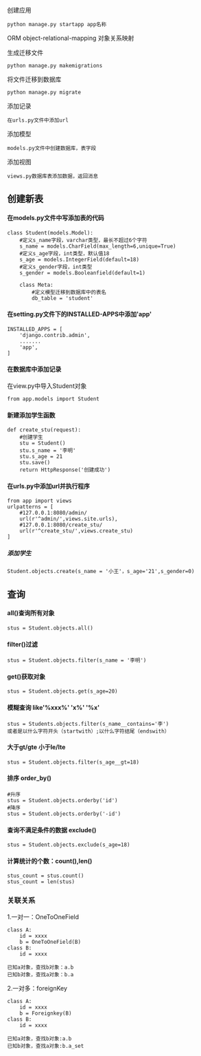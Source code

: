 创建应用

    python manage.py startapp app名称
ORM object-relational-mapping 对象关系映射

生成迁移文件

    python manage.py makemigrations

将文件迁移到数据库

    python manage.py migrate
    
添加记录

    在urls.py文件中添加url
添加模型

    models.py文件中创建数据库，表字段

添加视图

    views.py数据库表添加数据，返回消息
    
## 创建新表
#### 在models.py文件中写添加表的代码

    class Student(models.Model):
        #定义s_name字段，varchar类型，最长不超过6个字符
        s_name = models.CharField(max_length=6,unique=True)
        #定义s_age字段，int类型，默认值18
        s_age = models.IntegerField(default=18)
        #定义s_gender字段，int类型
        s_gender = models.Booleanfield(default=1)
        
        class Meta:
            #定义模型迁移到数据库中的表名
            db_table = 'student'
            
#### 在setting.py文件下的INSTALLED-APPS中添加'app'

    INSTALLED_APPS = [
        'django.contrib.admin',
        .......
        'app',
    ]
    
#### 在数据库中添加记录
在view.py中导入Student对象

    from app.models import Student
    
#### 新建添加学生函数

    def create_stu(request):
        #创建学生
        stu = Student()
        stu.s_name = '李明'
        stu.s_age = 21
        stu.save()
        return HttpResponse('创建成功')
        
#### 在urls.py中添加url并执行程序

    from app import views
    urlpatterns = [
        #127.0.0.1:8080/admin/
        url(r'^admin/',views.site.urls),
        #127.0.0.1:8080/create_stu/
        url(r'^create_stu/',views.create_stu)
    ]
    
##### 添加学生

    Student.objects.create(s_name = '小王'，s_age='21',s_gender=0)
    
## 查询

#### all()查询所有对象

    stus = Student.objects.all()
    
#### filter()过滤

    stus = Student.objects.filter(s_name = '李明')

#### get()获取对象

    stus = Student.objects.get(s_age=20)

#### 模糊查询 like'%xxx%' 'x%' '%x'

    stus = Students.objects.filter(s_name__contains='李')
    或者是以什么字符开头（startwith）;以什么字符结尾（endswith）

#### 大于gt/gte  小于le/lte

    stus = Student.objects.filter(s_age__gt=18)
    
#### 排序 order_by()

    #升序
    stus = Student.objects.orderby('id')
    #降序
    stus = Student.objects.orderby('-id')
    
#### 查询不满足条件的数据 exclude()

    stus = Student.objects.exclude(s_age=18)

#### 计算统计的个数：count(),len()

    stus_count = stus.count()
    stus_count = len(stus)
            
### 关联关系
1.一对一：OneToOneField

    class A:
        id = xxxx
        b = OneToOneField(B)
    class B:
        id = xxxx
        
    已知a对象，查找b对象：a.b
    已知b对象，查找a对象：b.a
    
2.一对多：foreignKey

    class A:
        id = xxxx
        b = Foreignkey(B)
    class B:
        id = xxxx
    
    已知a对象，查找b对象:a.b
    已知b对象，查找a对象:b.a_set
    
    
    
